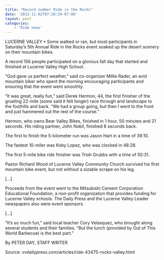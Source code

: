 ```yaml
---
title: "Record number Ride in the Rocks"
date: '2013-11-02T07:28:59-07:00'
layout: post
categories:
    - 'Ride news'
---
```


LUCERNE VALLEY • Some walked or ran, but most participants in Saturday’s 5th Annual Ride in the Rocks event soaked up the desert scenery on their mountain bikes.  
  
A record 156 people participated on a glorious fall day that started and finished at Lucerne Valley High School.

“God gave us perfect weather,” said co-organizer Millie Rader, an avid mountain biker who spent the morning encouraging participants and ensuring that the event went smoothly.

“It was great, really fun,” said Derek Hermon, 44, the first finisher of the grueling 22-mile (some said it felt longer) race through arid landscape to the foothills and back. “We had a group going, but then I went to the front and just hammered out the rest of the course.”

Hermon, who owns Bear Valley Bikes, finished in 1 hour, 50 minutes and 21 seconds. His riding partner, John Nobil, finished 8 seconds back.

The first to finish the 5-kilometer run was Jason Hart in a time of 39:10.

The fastest 10-miler was Koby Lopez, who was clocked in 48:28.

The first 5-mile bike ride finisher was Trish Grubbs with a time of 50:31.

Pastor Richard Wood of Lucerne Valley Community Church survived his first mountain bike event, but not without a sizable scrape on his leg.

\[…\]

Proceeds from the event went to the Mitsubishi Cement Corporation Educational Foundation, a non-profit organization that provides funding for Lucerne Valley schools. The Daily Press and the Lucerne Valley Leader newspapers also were event sponsors.

\[…\]

“It’s so much fun,” said local teacher Cory Velasquez, who brought along several students and their families. “But the lunch (provided by Out of This World Barbecue) is the best part.”

By PETER DAY, STAFF WRITER

Source: vvdailypress.com/articles/ride-43475-rocks-valley.html